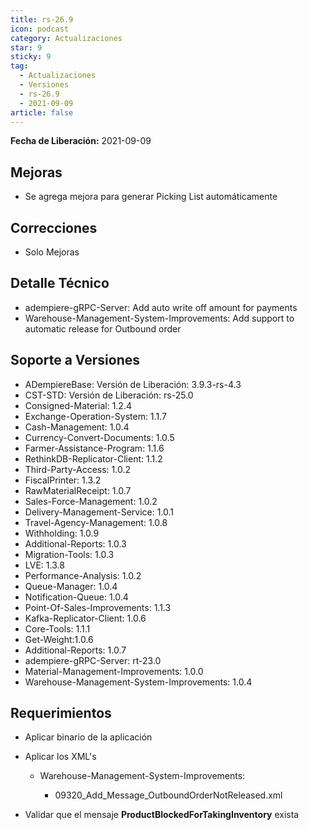 ```yaml
---
title: rs-26.9
icon: podcast
category: Actualizaciones
star: 9
sticky: 9
tag:
  - Actualizaciones
  - Versiones
  - rs-26.9
  - 2021-09-09
article: false
---
```


**Fecha de Liberación:** 2021-09-09

## Mejoras

- Se agrega mejora para generar Picking List automáticamente

## Correcciones

- Solo Mejoras

## Detalle Técnico

- adempiere-gRPC-Server: Add auto write off amount for payments
- Warehouse-Management-System-Improvements: Add support to automatic release for Outbound order

## Soporte a Versiones

- ADempiereBase: Versión de Liberación: 3.9.3-rs-4.3
- CST-STD: Versión de Liberación: rs-25.0
- Consigned-Material: 1.2.4
- Exchange-Operation-System: 1.1.7
- Cash-Management: 1.0.4
- Currency-Convert-Documents: 1.0.5
- Farmer-Assistance-Program: 1.1.6
- RethinkDB-Replicator-Client: 1.1.2
- Third-Party-Access: 1.0.2
- FiscalPrinter: 1.3.2
- RawMaterialReceipt: 1.0.7
- Sales-Force-Management: 1.0.2
- Delivery-Management-Service: 1.0.1
- Travel-Agency-Management: 1.0.8
- Withholding: 1.0.9
- Additional-Reports: 1.0.3
- Migration-Tools: 1.0.3
- LVE: 1.3.8
- Performance-Analysis: 1.0.2
- Queue-Manager: 1.0.4
- Notification-Queue: 1.0.4
- Point-Of-Sales-Improvements: 1.1.3
- Kafka-Replicator-Client: 1.0.6
- Core-Tools: 1.1.1
- Get-Weight:1.0.6
- Additional-Reports: 1.0.7
- adempiere-gRPC-Server: rt-23.0
- Material-Management-Improvements: 1.0.0
- Warehouse-Management-System-Improvements: 1.0.4

## Requerimientos

- Aplicar binario de la aplicación

- Aplicar los XML's

  - Warehouse-Management-System-Improvements:

    - 09320_Add_Message_OutboundOrderNotReleased.xml

- Validar que el mensaje **ProductBlockedForTakingInventory** exista
